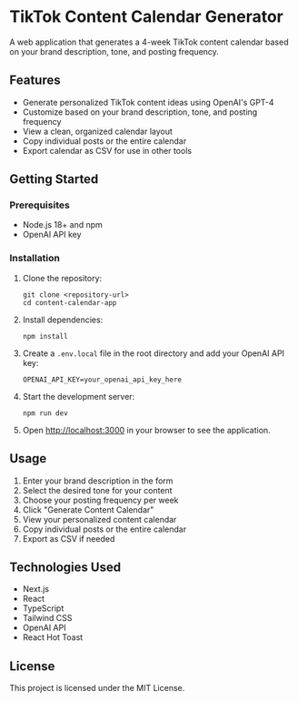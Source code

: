 # TikTok Content Calendar Generator

A web application that generates a 4-week TikTok content calendar based on your brand description, tone, and posting frequency.

## Features

- Generate personalized TikTok content ideas using OpenAI's GPT-4
- Customize based on your brand description, tone, and posting frequency
- View a clean, organized calendar layout
- Copy individual posts or the entire calendar
- Export calendar as CSV for use in other tools

## Getting Started

### Prerequisites

- Node.js 18+ and npm
- OpenAI API key

### Installation

1. Clone the repository:
   ```
   git clone <repository-url>
   cd content-calendar-app
   ```

2. Install dependencies:
   ```
   npm install
   ```

3. Create a `.env.local` file in the root directory and add your OpenAI API key:
   ```
   OPENAI_API_KEY=your_openai_api_key_here
   ```

4. Start the development server:
   ```
   npm run dev
   ```

5. Open [http://localhost:3000](http://localhost:3000) in your browser to see the application.

## Usage

1. Enter your brand description in the form
2. Select the desired tone for your content
3. Choose your posting frequency per week
4. Click "Generate Content Calendar"
5. View your personalized content calendar
6. Copy individual posts or the entire calendar
7. Export as CSV if needed

## Technologies Used

- Next.js
- React
- TypeScript
- Tailwind CSS
- OpenAI API
- React Hot Toast

## License

This project is licensed under the MIT License.
